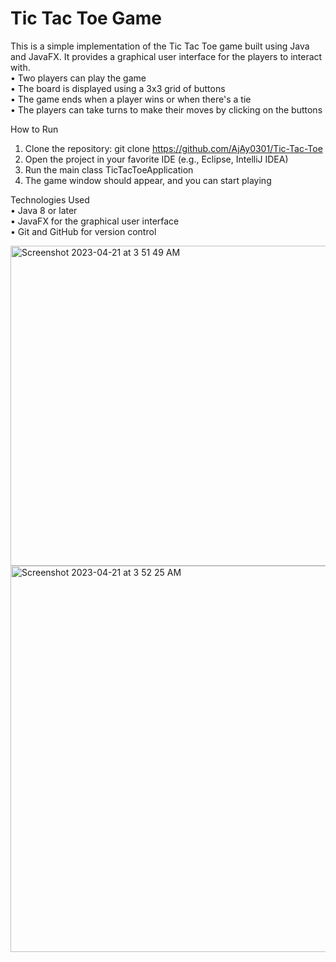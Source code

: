 # Tic Tac Toe Game
This is a simple implementation of the Tic Tac Toe game built using Java and JavaFX. It provides a graphical user interface for the players to interact with.<br/>
•	Two players can play the game<br/>
•	The board is displayed using a 3x3 grid of buttons<br/>
•	The game ends when a player wins or when there's a tie<br/>
•	The players can take turns to make their moves by clicking on the buttons<br/>

How to Run
1.	Clone the repository: git clone https://github.com/AjAy0301/Tic-Tac-Toe<br/>
2.	Open the project in your favorite IDE (e.g., Eclipse, IntelliJ IDEA)<br/>
3.	Run the main class TicTacToeApplication<br/>
4.	The game window should appear, and you can start playing<br/>

Technologies Used<br/> 
•	Java 8 or later<br/>
•	JavaFX for the graphical user interface<br/>
•	Git and GitHub for version control<br/>


<img width="512" alt="Screenshot 2023-04-21 at 3 51 49 AM" src="https://user-images.githubusercontent.com/50711982/233500786-aa4bc3a1-6f53-474f-8b20-18c55646da46.png">
<img width="618" alt="Screenshot 2023-04-21 at 3 52 25 AM" src="https://user-images.githubusercontent.com/50711982/233500825-fd787188-bc8c-4b2d-b279-231da02a63bc.png">

